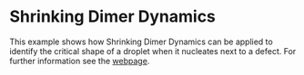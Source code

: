 # Shrinking Dimer Dynamics

This example shows how Shrinking Dimer Dynamics can be applied to identify the critical 
shape of a droplet when it nucleates next to a defect. For further information see the
[webpage](https://davidkleiven.github.io/gopf/sdd.html).